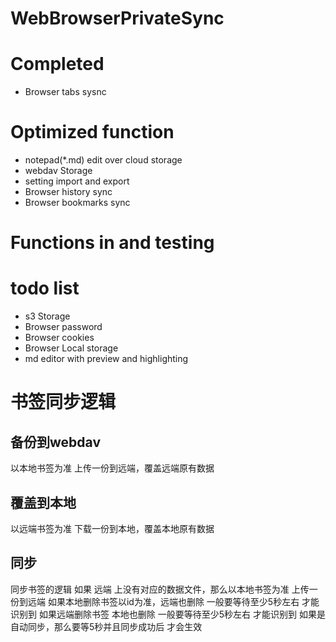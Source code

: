 # WebBrowserPrivateSync

# Completed

- Browser tabs sysnc

# Optimized function

- notepad(*.md) edit over cloud storage
- webdav Storage
- setting import and export
- Browser history sync
- Browser bookmarks sync

# Functions in and testing


# todo list

- s3 Storage
- Browser password
- Browser cookies
- Browser Local storage
- md editor with preview and highlighting


# 书签同步逻辑
## 备份到webdav
以本地书签为准 上传一份到远端，覆盖远端原有数据
## 覆盖到本地
以远端书签为准 下载一份到本地，覆盖本地原有数据

## 同步
同步书签的逻辑 如果 远端 上没有对应的数据文件，那么以本地书签为准 上传一份到远端
如果本地删除书签以id为准，远端也删除 一般要等待至少5秒左右 才能识别到
如果远端删除书签 本地也删除 一般要等待至少5秒左右 才能识别到
如果是自动同步，那么要等5秒并且同步成功后 才会生效